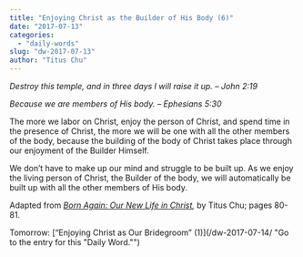 ```yaml
---
title: "Enjoying Christ as the Builder of His Body (6)"
date: "2017-07-13"
categories: 
  - "daily-words"
slug: "dw-2017-07-13"
author: "Titus Chu"
---
```


_Destroy this temple, and in three days I will raise it up._ _– John 2:19_

_Because we are members of His body._ _– Ephesians 5:30_

The more we labor on Christ, enjoy the person of Christ, and spend time in the presence of Christ, the more we will be one with all the other members of the body, because the building of the body of Christ takes place through our enjoyment of the Builder Himself.

We don’t have to make up our mind and struggle to be built up. As we enjoy the living person of Christ, the Builder of the body, we will automatically be built up with all the other members of His body.

Adapted from _[Born Again: Our New Life in Christ](/book-born-again/ "Go to the listing for this book."),_ by Titus Chu; pages 80-81.

Tomorrow: [“Enjoying Christ as Our Bridegroom” (1)](/dw-2017-07-14/ "Go to the entry for this "Daily Word."")
